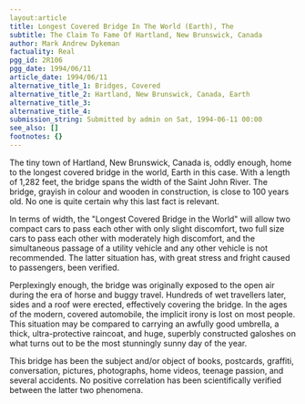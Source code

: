 ```yaml
---
layout:article
title: Longest Covered Bridge In The World (Earth), The
subtitle: The Claim To Fame Of Hartland, New Brunswick, Canada
author: Mark Andrew Dykeman
factuality: Real
pgg_id: 2R106
pgg_date: 1994/06/11
article_date: 1994/06/11
alternative_title_1: Bridges, Covered
alternative_title_2: Hartland, New Brunswick, Canada, Earth
alternative_title_3: 
alternative_title_4: 
submission_string: Submitted by admin on Sat, 1994-06-11 00:00
see_also: []
footnotes: {}
---
```

<div>
<p>The tiny town of Hartland, New Brunswick, Canada is, oddly enough, home to the longest covered bridge in the world, Earth in this case. With a length of 1,282 feet, the bridge spans the width of the Saint John River. The bridge, grayish in colour and wooden in construction, is close to 100 years old. No one is quite certain why this last fact is relevant.</p>
<p>In terms of width, the "Longest Covered Bridge in the World" will allow two compact cars to pass each other with only slight discomfort, two full size cars to pass each other with moderately high discomfort, and the simultaneous passage of a utility vehicle and any other vehicle is not recommended. The latter situation has, with great stress and fright caused to passengers, been verified.</p>
<p>Perplexingly enough, the bridge was originally exposed to the open air during the era of horse and buggy travel. Hundreds of wet travellers later, sides and a roof were erected, effectively covering the bridge. In the ages of the modern, covered automobile, the implicit irony is lost on most people. This situation may be compared to carrying an awfully good umbrella, a thick, ultra-protective raincoat, and huge, superbly constructed galoshes on what turns out to be the most stunningly sunny day of the year.</p>
<p>This bridge has been the subject and/or object of books, postcards, graffiti, conversation, pictures, photographs, home videos, teenage passion, and several accidents. No positive correlation has been scientifically verified between the latter two phenomena. <!--Amazon_CLS_IM_END--></p>
</div>

